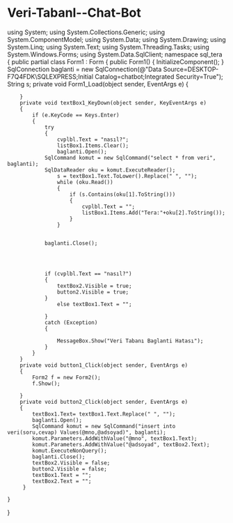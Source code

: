 # Veri-Tabanl--Chat-Bot
using System;
using System.Collections.Generic;
using System.ComponentModel;
using System.Data;
using System.Drawing;
using System.Linq;
using System.Text;
using System.Threading.Tasks;
using System.Windows.Forms;
using System.Data.SqlClient;
namespace sql_tera
{
    public partial class Form1 : Form
    {
        public Form1()
        {
            InitializeComponent();
        }
        SqlConnection baglanti = new SqlConnection(@"Data Source=DESKTOP-F7Q4FDK\SQLEXPRESS;Initial Catalog=chatbot;Integrated Security=True");
        String s;
        private void Form1_Load(object sender, EventArgs e)
        {
            
        }
        private void textBox1_KeyDown(object sender, KeyEventArgs e)
        {
            if (e.KeyCode == Keys.Enter)
            {
                try
                {
                    cvplbl.Text = "nasıl?";
                    listBox1.Items.Clear();
                    baglanti.Open();
                SqlCommand komut = new SqlCommand("select * from veri", baglanti);
                SqlDataReader oku = komut.ExecuteReader();
                    s = textBox1.Text.ToLower().Replace(" ", "");
                    while (oku.Read())
                    {
                        if (s.Contains(oku[1].ToString()))
                        {
                            cvplbl.Text = "";
                            listBox1.Items.Add("Tera:"+oku[2].ToString());
                        }
                    }
                
                
                baglanti.Close();




                if (cvplbl.Text == "nasıl?")
                {
                    textBox2.Visible = true;
                    button2.Visible = true;
                } 
                    else textBox1.Text = "";

                }
                catch (Exception)
                { 
                   
                    MessageBox.Show("Veri Tabanı Baglanti Hatası");
                }
            }
        }
        private void button1_Click(object sender, EventArgs e)
        {
            Form2 f = new Form2();
            f.Show();
            
        }
        private void button2_Click(object sender, EventArgs e)
        {
            textBox1.Text= textBox1.Text.Replace(" ", "");
            baglanti.Open();
            SqlCommand komut = new SqlCommand("insert into veri(soru,cevap) Values(@mno,@adsoyad)", baglanti);
            komut.Parameters.AddWithValue("@mno", textBox1.Text);
            komut.Parameters.AddWithValue("@adsoyad", textBox2.Text);
            komut.ExecuteNonQuery();
            baglanti.Close();
            textBox2.Visible = false;
            button2.Visible = false;
            textBox1.Text = "";
            textBox2.Text = "";
         }
        
    }
}
